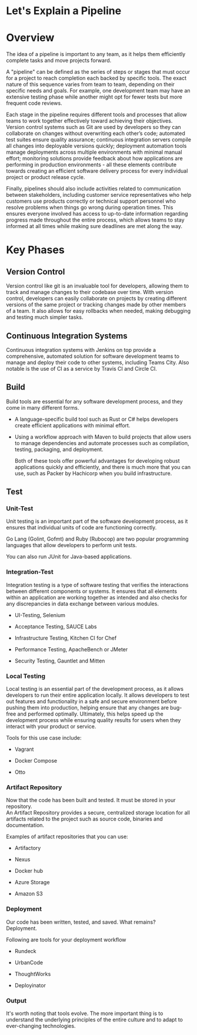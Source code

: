 # Let's Explain a Pipeline

# Overview

The idea of a pipeline is important to any team, as it helps them efficiently complete tasks and move projects forward.

A "pipeline" can be defined as the series of steps or stages that must occur for a project to reach completion each backed by specific tools. The exact nature of this sequence varies from team to team, depending on their specific needs and goals. For example, one development team may have an extensive testing phase while another might opt for fewer tests but more frequent code reviews.

Each stage in the pipeline requires different tools and processes that allow teams to work together effectively toward achieving their objectives. Version control systems such as Git are used by developers so they can collaborate on changes without overwriting each other’s code; automated test suites ensure quality assurance; continuous integration servers compile all changes into deployable versions quickly; deployment automation tools manage deployments across multiple environments with minimal manual effort; monitoring solutions provide feedback about how applications are performing in production environments - all these elements contribute towards creating an efficient software delivery process for every individual project or product release cycle.

Finally, pipelines should also include activities related to communication between stakeholders, including customer service representatives who help customers use products correctly or technical support personnel who resolve problems when things go wrong during operation times. This ensures everyone involved has access to up-to-date information regarding progress made throughout the entire process, which allows teams to stay informed at all times while making sure deadlines are met along the way.

# Key Phases

## Version Control

Version control like git is an invaluable tool for developers, allowing them to track and manage changes to their codebase over time. With version control, developers can easily collaborate on projects by creating different versions of the same project or tracking changes made by other members of a team. It also allows for easy rollbacks when needed, making debugging and testing much simpler tasks.

## Continuous Integration Systems

Continuous integration systems with Jenkins on top provide a comprehensive, automated solution for software development teams to manage and deploy their code to other systems, including Teams City. Also notable is the use of CI as a service by Travis CI and Circle CI.

## Build

Build tools are essential for any software development process, and they come in many different forms.

*   A language-specific build tool such as Rust or C# helps developers create efficient applications with minimal effort.
    
*   Using a workflow approach with Maven to build projects that allow users to manage dependencies and automate processes such as compilation, testing, packaging, and deployment.
    
    Both of these tools offer powerful advantages for developing robust applications quickly and efficiently, and there is much more that you can use, such as Packer by Hachicorp when you build infrastructure.
    

## Test

### Unit-Test

Unit testing is an important part of the software development process, as it ensures that individual units of code are functioning correctly.

Go Lang (Golint, Gofmt) and Ruby (Rubocop) are two popular programming languages that allow developers to perform unit tests.

You can also run JUnit for Java-based applications.

### Integration-Test

Integration testing is a type of software testing that verifies the interactions between different components or systems. It ensures that all elements within an application are working together as intended and also checks for any discrepancies in data exchange between various modules.

*   UI-Testing, Selenium
    
*   Acceptance Testing, SAUCE Labs
    
*   Infrastructure Testing, Kitchen CI for Chef
    
*   Performance Testing, ApacheBench or JMeter
    
*   Security Testing, Gauntlet and Mitten
    

### Local Testing

Local testing is an essential part of the development process, as it allows developers to run their entire application locally. It allows developers to test out features and functionality in a safe and secure environment before pushing them into production, helping ensure that any changes are bug-free and performed optimally. Ultimately, this helps speed up the development process while ensuring quality results for users when they interact with your product or service.

Tools for this use case include:

*   Vagrant
    
*   Docker Compose
    
*   Otto
    

### Artifact Repository

Now that the code has been built and tested. It must be stored in your repository.  
An Artifact Repository provides a secure, centralized storage location for all artifacts related to the project such as source code, binaries and documentation.

Examples of artifact repositories that you can use:

*   Artifactory
    
*   Nexus
    
*   Docker hub
    
*   Azure Storage
    
*   Amazon S3
    

### Deployment

Our code has been written, tested, and saved. What remains?  
Deployment.

Following are tools for your deployment workflow

*   Rundeck
    
*   UrbanCode
    
*   ThoughtWorks
    
*   Deployinator
    

### Output

It's worth noting that tools evolve. The more important thing is to understand the underlying principles of the entire culture and to adapt to ever-changing technologies.